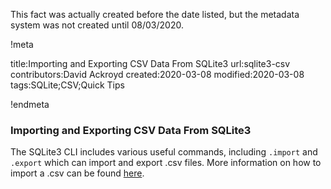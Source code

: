 This fact was actually created before the date listed, but the metadata system was not created until 08/03/2020.

!meta

title:Importing and Exporting CSV Data From SQLite3
url:sqlite3-csv
contributors:David Ackroyd
created:2020-03-08
modified:2020-03-08
tags:SQLite;CSV;Quick Tips

!endmeta


### Importing and Exporting CSV Data From SQLite3

The SQLite3 CLI includes various useful commands, including `.import` and `.export` which can import and export .csv files. More information on how to import a .csv can be found [here](https://www.sqlitetutorial.net/sqlite-import-csv/?fbclid=IwAR0az4S2bwcpMGpSgZ1HVTInPu34olB-3y941y4T4aaoHmJyfDpMeSvryVo).
